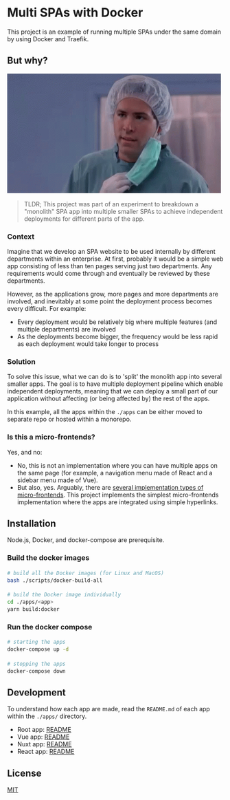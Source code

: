 # Multi SPAs with Docker

This project is an example of running multiple SPAs under the same domain by using Docker and Traefik.

## But why?

![But why?](docs/img/ryan-reynolds-but-why.gif?raw=true "But why?")

> TLDR; This project was part of an experiment to breakdown a "monolith" SPA app into multiple smaller SPAs to achieve independent deployments for different parts of the app.

### Context

Imagine that we develop an SPA website to be used internally by different departments within an enterprise. At first, probably it would be a simple web app consisting of less than ten pages serving just two departments. Any requirements would come through and eventually be reviewed by these departments.

However, as the applications grow, more pages and more departments are involved, and inevitably at some point the deployment process becomes every difficult. For example:

- Every deployment would be relatively big where multiple features (and multiple departments) are involved
- As the deployments become bigger, the frequency would be less rapid as each deployment would take longer to process

### Solution

To solve this issue, what we can do is to 'split' the monolith app into several smaller apps. The goal is to have multiple deployment pipeline which enable independent deployments, meaning that we can deploy a small part of our application without affecting (or being affected by) the rest of the apps.

In this example, all the apps within the `./apps` can be either moved to separate repo or hosted within a monorepo.

### Is this a micro-frontends?

Yes, and no:

- No, this is not an implementation where you can have multiple apps on the same page (for example, a navigation menu made of React and a sidebar menu made of Vue).
- But also, yes. Arguably, there are [several implementation types of micro-frontends](https://www.angulararchitects.io/aktuelles/a-software-architects-approach-towards/). This project implements the simplest micro-frontends implementation where the apps are integrated using simple hyperlinks.

## Installation

Node.js, Docker, and docker-compose are prerequisite.

### Build the docker images

```bash
# build all the Docker images (for Linux and MacOS)
bash ./scripts/docker-build-all

# build the Docker image individually
cd ./apps/<app>
yarn build:docker
```

### Run the docker compose

```bash
# starting the apps
docker-compose up -d

# stopping the apps
docker-compose down
```

## Development

To understand how each app are made, read the `README.md` of each app within the `./apps/` directory.

- Root app: [README](apps/app-root/README.md)
- Vue app: [README](apps/app-one/README.md)
- Nuxt app: [README](apps/app-two/README.md)
- React app: [README](apps/app-three/README.md)

## License
[MIT](https://choosealicense.com/licenses/mit/)
